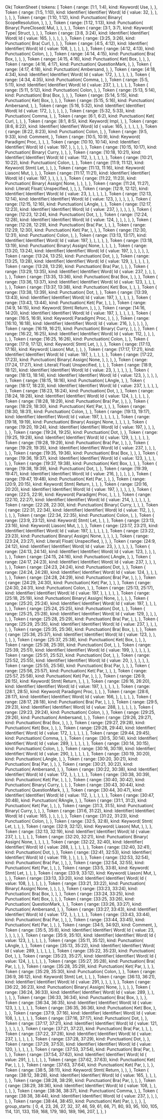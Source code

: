 Ok(
    TokenSheet {
        tokens: [
            Token {
                range: [1:1, 1:4),
                kind: Keyword(
                    Use,
                ),
            },
            Token {
                range: [1:5, 1:10),
                kind: Identifier(
                    Identifier(
                        Word(
                            Id {
                                value: 32,
                            },
                        ),
                    ),
                ),
            },
            Token {
                range: [1:10, 1:12),
                kind: Punctuation(
                    Binary(
                        ScopeResolution,
                    ),
                ),
            },
            Token {
                range: [1:12, 1:13),
                kind: Punctuation(
                    Binary(
                        PureClosed(
                            Mul,
                        ),
                    ),
                ),
            },
            Token {
                range: [3:1, 3:7),
                kind: Keyword(
                    Type(
                        Struct,
                    ),
                ),
            },
            Token {
                range: [3:8, 3:24),
                kind: Identifier(
                    Identifier(
                        Word(
                            Id {
                                value: 165,
                            },
                        ),
                    ),
                ),
            },
            Token {
                range: [3:25, 3:26),
                kind: Punctuation(
                    Bra(
                        Curl,
                    ),
                ),
            },
            Token {
                range: [4:5, 4:12),
                kind: Identifier(
                    Identifier(
                        Word(
                            Id {
                                value: 108,
                            },
                        ),
                    ),
                ),
            },
            Token {
                range: [4:12, 4:13),
                kind: Punctuation(
                    Colon,
                ),
            },
            Token {
                range: [4:14, 4:15),
                kind: Punctuation(
                    Bra(
                        Box,
                    ),
                ),
            },
            Token {
                range: [4:15, 4:16),
                kind: Punctuation(
                    Ket(
                        Box,
                    ),
                ),
            },
            Token {
                range: [4:16, 4:17),
                kind: Punctuation(
                    QuestionMark,
                ),
            },
            Token {
                range: [4:17, 4:18),
                kind: Punctuation(
                    Ambersand,
                ),
            },
            Token {
                range: [4:18, 4:34),
                kind: Identifier(
                    Identifier(
                        Word(
                            Id {
                                value: 172,
                            },
                        ),
                    ),
                ),
            },
            Token {
                range: [4:34, 4:35),
                kind: Punctuation(
                    Comma,
                ),
            },
            Token {
                range: [5:5, 5:11),
                kind: Identifier(
                    Identifier(
                        Word(
                            Id {
                                value: 237,
                            },
                        ),
                    ),
                ),
            },
            Token {
                range: [5:11, 5:12),
                kind: Punctuation(
                    Colon,
                ),
            },
            Token {
                range: [5:13, 5:14),
                kind: Punctuation(
                    Bra(
                        Box,
                    ),
                ),
            },
            Token {
                range: [5:14, 5:15),
                kind: Punctuation(
                    Ket(
                        Box,
                    ),
                ),
            },
            Token {
                range: [5:15, 5:16),
                kind: Punctuation(
                    Ambersand,
                ),
            },
            Token {
                range: [5:16, 5:32),
                kind: Identifier(
                    Identifier(
                        Word(
                            Id {
                                value: 172,
                            },
                        ),
                    ),
                ),
            },
            Token {
                range: [5:32, 5:33),
                kind: Punctuation(
                    Comma,
                ),
            },
            Token {
                range: [6:1, 6:2),
                kind: Punctuation(
                    Ket(
                        Curl,
                    ),
                ),
            },
            Token {
                range: [8:1, 8:5),
                kind: Keyword(
                    Impl,
                ),
            },
            Token {
                range: [8:6, 8:22),
                kind: Identifier(
                    Identifier(
                        Word(
                            Id {
                                value: 165,
                            },
                        ),
                    ),
                ),
            },
            Token {
                range: [8:22, 8:23),
                kind: Punctuation(
                    Colon,
                ),
            },
            Token {
                range: [9:5, 9:33),
                kind: Comment,
            },
            Token {
                range: [10:5, 10:9),
                kind: Keyword(
                    Paradigm(
                        Proc,
                    ),
                ),
            },
            Token {
                range: [10:10, 10:14),
                kind: Identifier(
                    Identifier(
                        Word(
                            Id {
                                value: 197,
                            },
                        ),
                    ),
                ),
            },
            Token {
                range: [10:15, 10:17),
                kind: Punctuation(
                    Binary(
                        Curry,
                    ),
                ),
            },
            Token {
                range: [10:18, 10:21),
                kind: Identifier(
                    Identifier(
                        Word(
                            Id {
                                value: 112,
                            },
                        ),
                    ),
                ),
            },
            Token {
                range: [10:21, 10:22),
                kind: Punctuation(
                    Colon,
                ),
            },
            Token {
                range: [11:9, 11:12),
                kind: Keyword(
                    Stmt(
                        Let,
                    ),
                ),
            },
            Token {
                range: [11:13, 11:16),
                kind: Keyword(
                    Liason(
                        Mut,
                    ),
                ),
            },
            Token {
                range: [11:17, 11:21),
                kind: Identifier(
                    Identifier(
                        Word(
                            Id {
                                value: 197,
                            },
                        ),
                    ),
                ),
            },
            Token {
                range: [11:22, 11:23),
                kind: Punctuation(
                    Binary(
                        Assign(
                            None,
                        ),
                    ),
                ),
            },
            Token {
                range: [11:24, 11:27),
                kind: Literal(
                    Float(
                        Unspecified,
                    ),
                ),
            },
            Token {
                range: [12:9, 12:12),
                kind: Identifier(
                    Identifier(
                        Word(
                            Id {
                                value: 23,
                            },
                        ),
                    ),
                ),
            },
            Token {
                range: [12:13, 12:14),
                kind: Identifier(
                    Identifier(
                        Word(
                            Id {
                                value: 123,
                            },
                        ),
                    ),
                ),
            },
            Token {
                range: [12:15, 12:16),
                kind: Punctuation(
                    LAngle,
                ),
            },
            Token {
                range: [12:17, 12:23),
                kind: Identifier(
                    Identifier(
                        Word(
                            Id {
                                value: 237,
                            },
                        ),
                    ),
                ),
            },
            Token {
                range: [12:23, 12:24),
                kind: Punctuation(
                    Dot,
                ),
            },
            Token {
                range: [12:24, 12:28),
                kind: Identifier(
                    Identifier(
                        Word(
                            Id {
                                value: 124,
                            },
                        ),
                    ),
                ),
            },
            Token {
                range: [12:28, 12:29),
                kind: Punctuation(
                    Bra(
                        Par,
                    ),
                ),
            },
            Token {
                range: [12:29, 12:30),
                kind: Punctuation(
                    Ket(
                        Par,
                    ),
                ),
            },
            Token {
                range: [12:30, 12:31),
                kind: Punctuation(
                    Colon,
                ),
            },
            Token {
                range: [13:13, 13:17),
                kind: Identifier(
                    Identifier(
                        Word(
                            Id {
                                value: 197,
                            },
                        ),
                    ),
                ),
            },
            Token {
                range: [13:18, 13:19),
                kind: Punctuation(
                    Binary(
                        Assign(
                            None,
                        ),
                    ),
                ),
            },
            Token {
                range: [13:20, 13:24),
                kind: Identifier(
                    Identifier(
                        Word(
                            Id {
                                value: 197,
                            },
                        ),
                    ),
                ),
            },
            Token {
                range: [13:24, 13:25),
                kind: Punctuation(
                    Dot,
                ),
            },
            Token {
                range: [13:25, 13:28),
                kind: Identifier(
                    Identifier(
                        Word(
                            Id {
                                value: 129,
                            },
                        ),
                    ),
                ),
            },
            Token {
                range: [13:28, 13:29),
                kind: Punctuation(
                    Bra(
                        Par,
                    ),
                ),
            },
            Token {
                range: [13:29, 13:35),
                kind: Identifier(
                    Identifier(
                        Word(
                            Id {
                                value: 237,
                            },
                        ),
                    ),
                ),
            },
            Token {
                range: [13:35, 13:36),
                kind: Punctuation(
                    Bra(
                        Box,
                    ),
                ),
            },
            Token {
                range: [13:36, 13:37),
                kind: Identifier(
                    Identifier(
                        Word(
                            Id {
                                value: 123,
                            },
                        ),
                    ),
                ),
            },
            Token {
                range: [13:37, 13:38),
                kind: Punctuation(
                    Ket(
                        Box,
                    ),
                ),
            },
            Token {
                range: [13:38, 13:39),
                kind: Punctuation(
                    Dot,
                ),
            },
            Token {
                range: [13:39, 13:43),
                kind: Identifier(
                    Identifier(
                        Word(
                            Id {
                                value: 197,
                            },
                        ),
                    ),
                ),
            },
            Token {
                range: [13:43, 13:44),
                kind: Punctuation(
                    Ket(
                        Par,
                    ),
                ),
            },
            Token {
                range: [14:9, 14:15),
                kind: Keyword(
                    Stmt(
                        Return,
                    ),
                ),
            },
            Token {
                range: [14:16, 14:20),
                kind: Identifier(
                    Identifier(
                        Word(
                            Id {
                                value: 197,
                            },
                        ),
                    ),
                ),
            },
            Token {
                range: [16:5, 16:9),
                kind: Keyword(
                    Paradigm(
                        Proc,
                    ),
                ),
            },
            Token {
                range: [16:10, 16:18),
                kind: Identifier(
                    Identifier(
                        Word(
                            Id {
                                value: 216,
                            },
                        ),
                    ),
                ),
            },
            Token {
                range: [16:19, 16:21),
                kind: Punctuation(
                    Binary(
                        Curry,
                    ),
                ),
            },
            Token {
                range: [16:22, 16:25),
                kind: Identifier(
                    Identifier(
                        Word(
                            Id {
                                value: 112,
                            },
                        ),
                    ),
                ),
            },
            Token {
                range: [16:25, 16:26),
                kind: Punctuation(
                    Colon,
                ),
            },
            Token {
                range: [17:9, 17:12),
                kind: Keyword(
                    Stmt(
                        Let,
                    ),
                ),
            },
            Token {
                range: [17:13, 17:16),
                kind: Keyword(
                    Liason(
                        Mut,
                    ),
                ),
            },
            Token {
                range: [17:17, 17:21),
                kind: Identifier(
                    Identifier(
                        Word(
                            Id {
                                value: 197,
                            },
                        ),
                    ),
                ),
            },
            Token {
                range: [17:22, 17:23),
                kind: Punctuation(
                    Binary(
                        Assign(
                            None,
                        ),
                    ),
                ),
            },
            Token {
                range: [17:24, 17:27),
                kind: Literal(
                    Float(
                        Unspecified,
                    ),
                ),
            },
            Token {
                range: [18:9, 18:12),
                kind: Identifier(
                    Identifier(
                        Word(
                            Id {
                                value: 23,
                            },
                        ),
                    ),
                ),
            },
            Token {
                range: [18:13, 18:14),
                kind: Identifier(
                    Identifier(
                        Word(
                            Id {
                                value: 123,
                            },
                        ),
                    ),
                ),
            },
            Token {
                range: [18:15, 18:16),
                kind: Punctuation(
                    LAngle,
                ),
            },
            Token {
                range: [18:17, 18:23),
                kind: Identifier(
                    Identifier(
                        Word(
                            Id {
                                value: 237,
                            },
                        ),
                    ),
                ),
            },
            Token {
                range: [18:23, 18:24),
                kind: Punctuation(
                    Dot,
                ),
            },
            Token {
                range: [18:24, 18:28),
                kind: Identifier(
                    Identifier(
                        Word(
                            Id {
                                value: 124,
                            },
                        ),
                    ),
                ),
            },
            Token {
                range: [18:28, 18:29),
                kind: Punctuation(
                    Bra(
                        Par,
                    ),
                ),
            },
            Token {
                range: [18:29, 18:30),
                kind: Punctuation(
                    Ket(
                        Par,
                    ),
                ),
            },
            Token {
                range: [18:30, 18:31),
                kind: Punctuation(
                    Colon,
                ),
            },
            Token {
                range: [19:13, 19:17),
                kind: Identifier(
                    Identifier(
                        Word(
                            Id {
                                value: 197,
                            },
                        ),
                    ),
                ),
            },
            Token {
                range: [19:18, 19:19),
                kind: Punctuation(
                    Binary(
                        Assign(
                            None,
                        ),
                    ),
                ),
            },
            Token {
                range: [19:20, 19:24),
                kind: Identifier(
                    Identifier(
                        Word(
                            Id {
                                value: 197,
                            },
                        ),
                    ),
                ),
            },
            Token {
                range: [19:24, 19:25),
                kind: Punctuation(
                    Dot,
                ),
            },
            Token {
                range: [19:25, 19:28),
                kind: Identifier(
                    Identifier(
                        Word(
                            Id {
                                value: 129,
                            },
                        ),
                    ),
                ),
            },
            Token {
                range: [19:28, 19:29),
                kind: Punctuation(
                    Bra(
                        Par,
                    ),
                ),
            },
            Token {
                range: [19:29, 19:35),
                kind: Identifier(
                    Identifier(
                        Word(
                            Id {
                                value: 237,
                            },
                        ),
                    ),
                ),
            },
            Token {
                range: [19:35, 19:36),
                kind: Punctuation(
                    Bra(
                        Box,
                    ),
                ),
            },
            Token {
                range: [19:36, 19:37),
                kind: Identifier(
                    Identifier(
                        Word(
                            Id {
                                value: 123,
                            },
                        ),
                    ),
                ),
            },
            Token {
                range: [19:37, 19:38),
                kind: Punctuation(
                    Ket(
                        Box,
                    ),
                ),
            },
            Token {
                range: [19:38, 19:39),
                kind: Punctuation(
                    Dot,
                ),
            },
            Token {
                range: [19:39, 19:47),
                kind: Identifier(
                    Identifier(
                        Word(
                            Id {
                                value: 216,
                            },
                        ),
                    ),
                ),
            },
            Token {
                range: [19:47, 19:48),
                kind: Punctuation(
                    Ket(
                        Par,
                    ),
                ),
            },
            Token {
                range: [20:9, 20:15),
                kind: Keyword(
                    Stmt(
                        Return,
                    ),
                ),
            },
            Token {
                range: [20:16, 20:20),
                kind: Identifier(
                    Identifier(
                        Word(
                            Id {
                                value: 197,
                            },
                        ),
                    ),
                ),
            },
            Token {
                range: [22:5, 22:9),
                kind: Keyword(
                    Paradigm(
                        Proc,
                    ),
                ),
            },
            Token {
                range: [22:10, 22:27),
                kind: Identifier(
                    Identifier(
                        Word(
                            Id {
                                value: 214,
                            },
                        ),
                    ),
                ),
            },
            Token {
                range: [22:28, 22:30),
                kind: Punctuation(
                    Binary(
                        Curry,
                    ),
                ),
            },
            Token {
                range: [22:31, 22:34),
                kind: Identifier(
                    Identifier(
                        Word(
                            Id {
                                value: 112,
                            },
                        ),
                    ),
                ),
            },
            Token {
                range: [22:34, 22:35),
                kind: Punctuation(
                    Colon,
                ),
            },
            Token {
                range: [23:9, 23:12),
                kind: Keyword(
                    Stmt(
                        Let,
                    ),
                ),
            },
            Token {
                range: [23:13, 23:16),
                kind: Keyword(
                    Liason(
                        Mut,
                    ),
                ),
            },
            Token {
                range: [23:17, 23:21),
                kind: Identifier(
                    Identifier(
                        Word(
                            Id {
                                value: 197,
                            },
                        ),
                    ),
                ),
            },
            Token {
                range: [23:22, 23:23),
                kind: Punctuation(
                    Binary(
                        Assign(
                            None,
                        ),
                    ),
                ),
            },
            Token {
                range: [23:24, 23:27),
                kind: Literal(
                    Float(
                        Unspecified,
                    ),
                ),
            },
            Token {
                range: [24:9, 24:12),
                kind: Identifier(
                    Identifier(
                        Word(
                            Id {
                                value: 23,
                            },
                        ),
                    ),
                ),
            },
            Token {
                range: [24:13, 24:14),
                kind: Identifier(
                    Identifier(
                        Word(
                            Id {
                                value: 123,
                            },
                        ),
                    ),
                ),
            },
            Token {
                range: [24:15, 24:16),
                kind: Punctuation(
                    LAngle,
                ),
            },
            Token {
                range: [24:17, 24:23),
                kind: Identifier(
                    Identifier(
                        Word(
                            Id {
                                value: 237,
                            },
                        ),
                    ),
                ),
            },
            Token {
                range: [24:23, 24:24),
                kind: Punctuation(
                    Dot,
                ),
            },
            Token {
                range: [24:24, 24:28),
                kind: Identifier(
                    Identifier(
                        Word(
                            Id {
                                value: 124,
                            },
                        ),
                    ),
                ),
            },
            Token {
                range: [24:28, 24:29),
                kind: Punctuation(
                    Bra(
                        Par,
                    ),
                ),
            },
            Token {
                range: [24:29, 24:30),
                kind: Punctuation(
                    Ket(
                        Par,
                    ),
                ),
            },
            Token {
                range: [24:30, 24:31),
                kind: Punctuation(
                    Colon,
                ),
            },
            Token {
                range: [25:13, 25:17),
                kind: Identifier(
                    Identifier(
                        Word(
                            Id {
                                value: 197,
                            },
                        ),
                    ),
                ),
            },
            Token {
                range: [25:18, 25:19),
                kind: Punctuation(
                    Binary(
                        Assign(
                            None,
                        ),
                    ),
                ),
            },
            Token {
                range: [25:20, 25:24),
                kind: Identifier(
                    Identifier(
                        Word(
                            Id {
                                value: 197,
                            },
                        ),
                    ),
                ),
            },
            Token {
                range: [25:24, 25:25),
                kind: Punctuation(
                    Dot,
                ),
            },
            Token {
                range: [25:25, 25:28),
                kind: Identifier(
                    Identifier(
                        Word(
                            Id {
                                value: 129,
                            },
                        ),
                    ),
                ),
            },
            Token {
                range: [25:28, 25:29),
                kind: Punctuation(
                    Bra(
                        Par,
                    ),
                ),
            },
            Token {
                range: [25:29, 25:35),
                kind: Identifier(
                    Identifier(
                        Word(
                            Id {
                                value: 237,
                            },
                        ),
                    ),
                ),
            },
            Token {
                range: [25:35, 25:36),
                kind: Punctuation(
                    Bra(
                        Box,
                    ),
                ),
            },
            Token {
                range: [25:36, 25:37),
                kind: Identifier(
                    Identifier(
                        Word(
                            Id {
                                value: 123,
                            },
                        ),
                    ),
                ),
            },
            Token {
                range: [25:37, 25:38),
                kind: Punctuation(
                    Ket(
                        Box,
                    ),
                ),
            },
            Token {
                range: [25:38, 25:39),
                kind: Punctuation(
                    Dot,
                ),
            },
            Token {
                range: [25:39, 25:51),
                kind: Identifier(
                    Identifier(
                        Word(
                            Id {
                                value: 199,
                            },
                        ),
                    ),
                ),
            },
            Token {
                range: [25:51, 25:52),
                kind: Punctuation(
                    Dot,
                ),
            },
            Token {
                range: [25:52, 25:55),
                kind: Identifier(
                    Identifier(
                        Word(
                            Id {
                                value: 20,
                            },
                        ),
                    ),
                ),
            },
            Token {
                range: [25:55, 25:56),
                kind: Punctuation(
                    Bra(
                        Par,
                    ),
                ),
            },
            Token {
                range: [25:56, 25:57),
                kind: Punctuation(
                    Ket(
                        Par,
                    ),
                ),
            },
            Token {
                range: [25:57, 25:58),
                kind: Punctuation(
                    Ket(
                        Par,
                    ),
                ),
            },
            Token {
                range: [26:9, 26:15),
                kind: Keyword(
                    Stmt(
                        Return,
                    ),
                ),
            },
            Token {
                range: [26:16, 26:20),
                kind: Identifier(
                    Identifier(
                        Word(
                            Id {
                                value: 197,
                            },
                        ),
                    ),
                ),
            },
            Token {
                range: [28:1, 28:5),
                kind: Keyword(
                    Paradigm(
                        Proc,
                    ),
                ),
            },
            Token {
                range: [28:6, 28:17),
                kind: Identifier(
                    Identifier(
                        Word(
                            Id {
                                value: 166,
                            },
                        ),
                    ),
                ),
            },
            Token {
                range: [28:17, 28:18),
                kind: Punctuation(
                    Bra(
                        Par,
                    ),
                ),
            },
            Token {
                range: [29:5, 29:23),
                kind: Identifier(
                    Identifier(
                        Word(
                            Id {
                                value: 288,
                            },
                        ),
                    ),
                ),
            },
            Token {
                range: [29:23, 29:24),
                kind: Punctuation(
                    Colon,
                ),
            },
            Token {
                range: [29:25, 29:26),
                kind: Punctuation(
                    Ambersand,
                ),
            },
            Token {
                range: [29:26, 29:27),
                kind: Punctuation(
                    Bra(
                        Box,
                    ),
                ),
            },
            Token {
                range: [29:27, 29:28),
                kind: Punctuation(
                    Ket(
                        Box,
                    ),
                ),
            },
            Token {
                range: [29:28, 29:44),
                kind: Identifier(
                    Identifier(
                        Word(
                            Id {
                                value: 172,
                            },
                        ),
                    ),
                ),
            },
            Token {
                range: [29:44, 29:45),
                kind: Punctuation(
                    Comma,
                ),
            },
            Token {
                range: [30:5, 30:14),
                kind: Identifier(
                    Identifier(
                        Word(
                            Id {
                                value: 289,
                            },
                        ),
                    ),
                ),
            },
            Token {
                range: [30:14, 30:15),
                kind: Punctuation(
                    Colon,
                ),
            },
            Token {
                range: [30:16, 30:19),
                kind: Identifier(
                    Identifier(
                        Word(
                            Id {
                                value: 290,
                            },
                        ),
                    ),
                ),
            },
            Token {
                range: [30:19, 30:20),
                kind: Punctuation(
                    LAngle,
                ),
            },
            Token {
                range: [30:20, 30:21),
                kind: Punctuation(
                    Bra(
                        Par,
                    ),
                ),
            },
            Token {
                range: [30:21, 30:22),
                kind: Punctuation(
                    Ambersand,
                ),
            },
            Token {
                range: [30:22, 30:38),
                kind: Identifier(
                    Identifier(
                        Word(
                            Id {
                                value: 172,
                            },
                        ),
                    ),
                ),
            },
            Token {
                range: [30:38, 30:39),
                kind: Punctuation(
                    Ket(
                        Par,
                    ),
                ),
            },
            Token {
                range: [30:40, 30:42),
                kind: Punctuation(
                    Binary(
                        Curry,
                    ),
                ),
            },
            Token {
                range: [30:43, 30:44),
                kind: Punctuation(
                    QuestionMark,
                ),
            },
            Token {
                range: [30:44, 30:47),
                kind: Identifier(
                    Identifier(
                        Word(
                            Id {
                                value: 112,
                            },
                        ),
                    ),
                ),
            },
            Token {
                range: [30:47, 30:48),
                kind: Punctuation(
                    RAngle,
                ),
            },
            Token {
                range: [31:1, 31:2),
                kind: Punctuation(
                    Ket(
                        Par,
                    ),
                ),
            },
            Token {
                range: [31:3, 31:5),
                kind: Punctuation(
                    Binary(
                        Curry,
                    ),
                ),
            },
            Token {
                range: [31:6, 31:22),
                kind: Identifier(
                    Identifier(
                        Word(
                            Id {
                                value: 165,
                            },
                        ),
                    ),
                ),
            },
            Token {
                range: [31:22, 31:23),
                kind: Punctuation(
                    Colon,
                ),
            },
            Token {
                range: [32:5, 32:8),
                kind: Keyword(
                    Stmt(
                        Let,
                    ),
                ),
            },
            Token {
                range: [32:9, 32:12),
                kind: Keyword(
                    Liason(
                        Mut,
                    ),
                ),
            },
            Token {
                range: [32:13, 32:19),
                kind: Identifier(
                    Identifier(
                        Word(
                            Id {
                                value: 237,
                            },
                        ),
                    ),
                ),
            },
            Token {
                range: [32:20, 32:21),
                kind: Punctuation(
                    Binary(
                        Assign(
                            None,
                        ),
                    ),
                ),
            },
            Token {
                range: [32:22, 32:40),
                kind: Identifier(
                    Identifier(
                        Word(
                            Id {
                                value: 288,
                            },
                        ),
                    ),
                ),
            },
            Token {
                range: [32:40, 32:41),
                kind: Punctuation(
                    Dot,
                ),
            },
            Token {
                range: [32:41, 32:53),
                kind: Identifier(
                    Identifier(
                        Word(
                            Id {
                                value: 119,
                            },
                        ),
                    ),
                ),
            },
            Token {
                range: [32:53, 32:54),
                kind: Punctuation(
                    Bra(
                        Par,
                    ),
                ),
            },
            Token {
                range: [32:54, 32:55),
                kind: Punctuation(
                    Ket(
                        Par,
                    ),
                ),
            },
            Token {
                range: [33:5, 33:8),
                kind: Keyword(
                    Stmt(
                        Let,
                    ),
                ),
            },
            Token {
                range: [33:9, 33:12),
                kind: Keyword(
                    Liason(
                        Mut,
                    ),
                ),
            },
            Token {
                range: [33:13, 33:20),
                kind: Identifier(
                    Identifier(
                        Word(
                            Id {
                                value: 108,
                            },
                        ),
                    ),
                ),
            },
            Token {
                range: [33:21, 33:22),
                kind: Punctuation(
                    Binary(
                        Assign(
                            None,
                        ),
                    ),
                ),
            },
            Token {
                range: [33:23, 33:24),
                kind: Punctuation(
                    Bra(
                        Box,
                    ),
                ),
            },
            Token {
                range: [33:24, 33:25),
                kind: Punctuation(
                    Ket(
                        Box,
                    ),
                ),
            },
            Token {
                range: [33:25, 33:26),
                kind: Punctuation(
                    QuestionMark,
                ),
            },
            Token {
                range: [33:26, 33:27),
                kind: Punctuation(
                    Ambersand,
                ),
            },
            Token {
                range: [33:27, 33:43),
                kind: Identifier(
                    Identifier(
                        Word(
                            Id {
                                value: 172,
                            },
                        ),
                    ),
                ),
            },
            Token {
                range: [33:43, 33:44),
                kind: Punctuation(
                    Bra(
                        Par,
                    ),
                ),
            },
            Token {
                range: [33:44, 33:45),
                kind: Punctuation(
                    Ket(
                        Par,
                    ),
                ),
            },
            Token {
                range: [34:5, 34:92),
                kind: Comment,
            },
            Token {
                range: [35:5, 35:8),
                kind: Identifier(
                    Identifier(
                        Word(
                            Id {
                                value: 23,
                            },
                        ),
                    ),
                ),
            },
            Token {
                range: [35:9, 35:10),
                kind: Identifier(
                    Identifier(
                        Word(
                            Id {
                                value: 123,
                            },
                        ),
                    ),
                ),
            },
            Token {
                range: [35:11, 35:12),
                kind: Punctuation(
                    LAngle,
                ),
            },
            Token {
                range: [35:13, 35:22),
                kind: Identifier(
                    Identifier(
                        Word(
                            Id {
                                value: 289,
                            },
                        ),
                    ),
                ),
            },
            Token {
                range: [35:22, 35:23),
                kind: Punctuation(
                    Dot,
                ),
            },
            Token {
                range: [35:23, 35:27),
                kind: Identifier(
                    Identifier(
                        Word(
                            Id {
                                value: 124,
                            },
                        ),
                    ),
                ),
            },
            Token {
                range: [35:27, 35:28),
                kind: Punctuation(
                    Bra(
                        Par,
                    ),
                ),
            },
            Token {
                range: [35:28, 35:29),
                kind: Punctuation(
                    Ket(
                        Par,
                    ),
                ),
            },
            Token {
                range: [35:29, 35:30),
                kind: Punctuation(
                    Colon,
                ),
            },
            Token {
                range: [36:9, 36:12),
                kind: Keyword(
                    Stmt(
                        Let,
                    ),
                ),
            },
            Token {
                range: [36:13, 36:21),
                kind: Identifier(
                    Identifier(
                        Word(
                            Id {
                                value: 291,
                            },
                        ),
                    ),
                ),
            },
            Token {
                range: [36:22, 36:23),
                kind: Punctuation(
                    Binary(
                        Assign(
                            None,
                        ),
                    ),
                ),
            },
            Token {
                range: [36:24, 36:33),
                kind: Identifier(
                    Identifier(
                        Word(
                            Id {
                                value: 289,
                            },
                        ),
                    ),
                ),
            },
            Token {
                range: [36:33, 36:34),
                kind: Punctuation(
                    Bra(
                        Box,
                    ),
                ),
            },
            Token {
                range: [36:34, 36:35),
                kind: Identifier(
                    Identifier(
                        Word(
                            Id {
                                value: 123,
                            },
                        ),
                    ),
                ),
            },
            Token {
                range: [36:35, 36:36),
                kind: Punctuation(
                    Ket(
                        Box,
                    ),
                ),
            },
            Token {
                range: [37:9, 37:16),
                kind: Identifier(
                    Identifier(
                        Word(
                            Id {
                                value: 108,
                            },
                        ),
                    ),
                ),
            },
            Token {
                range: [37:16, 37:17),
                kind: Punctuation(
                    Dot,
                ),
            },
            Token {
                range: [37:17, 37:21),
                kind: Identifier(
                    Identifier(
                        Word(
                            Id {
                                value: 121,
                            },
                        ),
                    ),
                ),
            },
            Token {
                range: [37:21, 37:22),
                kind: Punctuation(
                    Bra(
                        Par,
                    ),
                ),
            },
            Token {
                range: [37:22, 37:28),
                kind: Identifier(
                    Identifier(
                        Word(
                            Id {
                                value: 237,
                            },
                        ),
                    ),
                ),
            },
            Token {
                range: [37:28, 37:29),
                kind: Punctuation(
                    Dot,
                ),
            },
            Token {
                range: [37:29, 37:53),
                kind: Identifier(
                    Identifier(
                        Word(
                            Id {
                                value: 120,
                            },
                        ),
                    ),
                ),
            },
            Token {
                range: [37:53, 37:54),
                kind: Punctuation(
                    Bra(
                        Par,
                    ),
                ),
            },
            Token {
                range: [37:54, 37:62),
                kind: Identifier(
                    Identifier(
                        Word(
                            Id {
                                value: 291,
                            },
                        ),
                    ),
                ),
            },
            Token {
                range: [37:62, 37:63),
                kind: Punctuation(
                    Ket(
                        Par,
                    ),
                ),
            },
            Token {
                range: [37:63, 37:64),
                kind: Punctuation(
                    Ket(
                        Par,
                    ),
                ),
            },
            Token {
                range: [38:5, 38:11),
                kind: Keyword(
                    Stmt(
                        Return,
                    ),
                ),
            },
            Token {
                range: [38:12, 38:28),
                kind: Identifier(
                    Identifier(
                        Word(
                            Id {
                                value: 165,
                            },
                        ),
                    ),
                ),
            },
            Token {
                range: [38:28, 38:29),
                kind: Punctuation(
                    Bra(
                        Par,
                    ),
                ),
            },
            Token {
                range: [38:29, 38:36),
                kind: Identifier(
                    Identifier(
                        Word(
                            Id {
                                value: 108,
                            },
                        ),
                    ),
                ),
            },
            Token {
                range: [38:36, 38:37),
                kind: Punctuation(
                    Comma,
                ),
            },
            Token {
                range: [38:38, 38:44),
                kind: Identifier(
                    Identifier(
                        Word(
                            Id {
                                value: 237,
                            },
                        ),
                    ),
                ),
            },
            Token {
                range: [38:44, 38:45),
                kind: Punctuation(
                    Ket(
                        Par,
                    ),
                ),
            },
        ],
        group_starts: [
            0,
            4,
            23,
            26,
            27,
            32,
            37,
            46,
            59,
            61,
            66,
            71,
            80,
            93,
            95,
            100,
            105,
            114,
            131,
            133,
            159,
            168,
            179,
            180,
            189,
            196,
            207,
        ],
    },
)